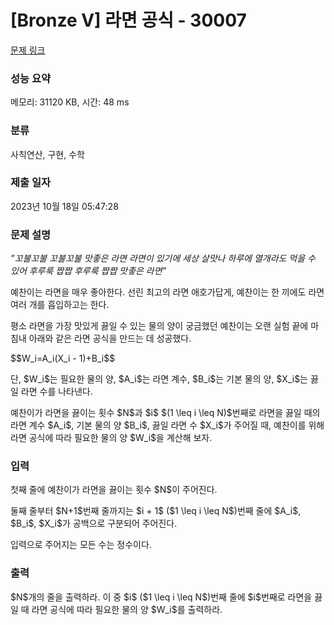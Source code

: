 # [Bronze V] 라면 공식 - 30007 

[문제 링크](https://www.acmicpc.net/problem/30007) 

### 성능 요약

메모리: 31120 KB, 시간: 48 ms

### 분류

사칙연산, 구현, 수학

### 제출 일자

2023년 10월 18일 05:47:28

### 문제 설명

<p><em>”꼬불꼬불 꼬불꼬불 맛좋은 라면 라면이 있기에 세상 살맛나 하루에 열개라도 먹을 수 있어 후루룩 짭짭 후루룩 짭짭 맛좋은 라면”</em></p>

<p>예찬이는 라면을 매우 좋아한다. 선린 최고의 라면 애호가답게, 예찬이는 한 끼에도 라면 여러 개를 흡입하고는 한다.</p>

<p>평소 라면을 가장 맛있게 끓일 수 있는 물의 양이 궁금했던 예찬이는 오랜 실험 끝에 마침내 아래와 같은 라면 공식을 만드는 데 성공했다.</p>

<p>$$W_i=A_i(X_i - 1)+B_i$$</p>

<p>단, $W_i$는 필요한 물의 양, $A_i$는 라면 계수, $B_i$는 기본 물의 양, $X_i$는 끓일 라면 수를 나타낸다.</p>

<p>예찬이가 라면을 끓이는 횟수 $N$과 $i$ $(1 \leq i \leq N)$번째로 라면을 끓일 때의 라면 계수 $A_i$, 기본 물의 양 $B_i$, 끓일 라면 수 $X_i$가 주어질 때, 예찬이를 위해 라면 공식에 따라 필요한 물의 양 $W_i$을 계산해 보자.</p>

### 입력 

 <p>첫째 줄에 예찬이가 라면을 끓이는 횟수 $N$이 주어진다.</p>

<p>둘째 줄부터 $N+1$번째 줄까지는 $i + 1$ ($1 \leq i \leq N$)번째 줄에 $A_i$, $B_i$, $X_i$가 공백으로 구분되어 주어진다.</p>

<p>입력으로 주어지는 모든 수는 정수이다.</p>

### 출력 

 <p>$N$개의 줄을 출력하라. 이 중 $i$ ($1 \leq i \leq N$)번째 줄에 $i$번째로 라면을 끓일 때 라면 공식에 따라 필요한 물의 양 $W_i$를 출력하라.</p>

